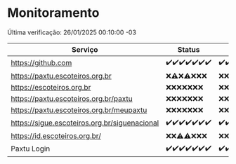 # Monitoramento

Última verificação: 26/01/2025 00:10:00 -03

|Serviço|Status|Últimas 24h|
|---|---|---|
|https://github.com|<span title="2025-01-19: OK=23">✔️</span><span title="2025-01-20: OK=23">✔️</span><span title="2025-01-21: OK=23">✔️</span><span title="2025-01-22: OK=23">✔️</span><span title="2025-01-23: OK=23">✔️</span><span title="2025-01-24: OK=23">✔️</span><span title="2025-01-25: OK=3">✔️</span>|<span title="25/01/2025 01:09:00 -03 : 200">✔️</span><span title="25/01/2025 02:07:00 -03 : 200">✔️</span><span title="25/01/2025 03:10:00 -03 : 200">✔️</span><span title="25/01/2025 04:07:00 -03 : 200">✔️</span><span title="25/01/2025 05:09:00 -03 : 200">✔️</span><span title="25/01/2025 06:08:00 -03 : 200">✔️</span><span title="25/01/2025 07:07:00 -03 : 200">✔️</span><span title="25/01/2025 08:06:00 -03 : 200">✔️</span><span title="25/01/2025 09:13:00 -03 : 200">✔️</span><span title="25/01/2025 10:10:00 -03 : 200">✔️</span><span title="25/01/2025 11:06:00 -03 : 200">✔️</span><span title="25/01/2025 12:06:00 -03 : 200">✔️</span><span title="25/01/2025 13:08:00 -03 : 200">✔️</span><span title="25/01/2025 14:06:00 -03 : 200">✔️</span><span title="25/01/2025 15:09:00 -03 : 200">✔️</span><span title="25/01/2025 16:04:00 -03 : 200">✔️</span><span title="25/01/2025 17:09:00 -03 : 200">✔️</span><span title="25/01/2025 18:06:00 -03 : 200">✔️</span><span title="25/01/2025 19:07:00 -03 : 200">✔️</span><span title="25/01/2025 20:07:00 -03 : 200">✔️</span><span title="25/01/2025 21:41:00 -03 : 200">✔️</span><span title="25/01/2025 23:09:00 -03 : 200">✔️</span><span title="26/01/2025 00:10:00 -03 : 200">✔️</span>|
|https://paxtu.escoteiros.org.br|<span title="2025-01-19: Falhas=23">❌</span><span title="2025-01-20: OK=1, Falhas=22">⚠️</span><span title="2025-01-21: Falhas=23">❌</span><span title="2025-01-22: OK=1, Falhas=22">⚠️</span><span title="2025-01-23: Falhas=23">❌</span><span title="2025-01-24: Falhas=23">❌</span><span title="2025-01-25: Falhas=3">❌</span>|<span title="25/01/2025 01:09:00 -03 : 403">❌</span><span title="25/01/2025 02:07:00 -03 : 403">❌</span><span title="25/01/2025 03:10:00 -03 : 403">❌</span><span title="25/01/2025 04:07:00 -03 : 403">❌</span><span title="25/01/2025 05:09:00 -03 : 403">❌</span><span title="25/01/2025 06:08:00 -03 : 403">❌</span><span title="25/01/2025 07:07:00 -03 : 403">❌</span><span title="25/01/2025 08:06:00 -03 : 403">❌</span><span title="25/01/2025 09:13:00 -03 : 403">❌</span><span title="25/01/2025 10:10:00 -03 : 403">❌</span><span title="25/01/2025 11:06:00 -03 : 403">❌</span><span title="25/01/2025 12:06:00 -03 : 403">❌</span><span title="25/01/2025 13:08:00 -03 : 403">❌</span><span title="25/01/2025 14:06:00 -03 : 403">❌</span><span title="25/01/2025 15:09:00 -03 : 403">❌</span><span title="25/01/2025 16:04:00 -03 : 403">❌</span><span title="25/01/2025 17:09:00 -03 : 403">❌</span><span title="25/01/2025 18:06:00 -03 : 403">❌</span><span title="25/01/2025 19:08:00 -03 : 403">❌</span><span title="25/01/2025 20:07:00 -03 : 403">❌</span><span title="25/01/2025 21:41:00 -03 : 403">❌</span><span title="25/01/2025 23:09:00 -03 : 403">❌</span><span title="26/01/2025 00:10:00 -03 : 403">❌</span>|
|https://escoteiros.org.br|<span title="2025-01-19: Falhas=23">❌</span><span title="2025-01-20: Falhas=23">❌</span><span title="2025-01-21: Falhas=23">❌</span><span title="2025-01-22: Falhas=23">❌</span><span title="2025-01-23: Falhas=23">❌</span><span title="2025-01-24: Falhas=23">❌</span><span title="2025-01-25: Falhas=3">❌</span>|<span title="25/01/2025 01:09:00 -03 : 403">❌</span><span title="25/01/2025 02:07:00 -03 : 403">❌</span><span title="25/01/2025 03:10:00 -03 : 403">❌</span><span title="25/01/2025 04:07:00 -03 : 403">❌</span><span title="25/01/2025 05:09:00 -03 : 403">❌</span><span title="25/01/2025 06:08:00 -03 : 403">❌</span><span title="25/01/2025 07:07:00 -03 : 403">❌</span><span title="25/01/2025 08:06:00 -03 : 403">❌</span><span title="25/01/2025 09:13:00 -03 : 403">❌</span><span title="25/01/2025 10:10:00 -03 : 403">❌</span><span title="25/01/2025 11:06:00 -03 : 403">❌</span><span title="25/01/2025 12:06:00 -03 : 403">❌</span><span title="25/01/2025 13:08:00 -03 : 403">❌</span><span title="25/01/2025 14:06:00 -03 : 403">❌</span><span title="25/01/2025 15:09:00 -03 : 403">❌</span><span title="25/01/2025 16:04:00 -03 : 403">❌</span><span title="25/01/2025 17:09:00 -03 : 403">❌</span><span title="25/01/2025 18:06:00 -03 : 403">❌</span><span title="25/01/2025 19:08:00 -03 : 403">❌</span><span title="25/01/2025 20:07:00 -03 : 403">❌</span><span title="25/01/2025 21:41:00 -03 : 403">❌</span><span title="25/01/2025 23:09:00 -03 : 403">❌</span><span title="26/01/2025 00:10:00 -03 : 403">❌</span>|
|https://paxtu.escoteiros.org.br/paxtu|<span title="2025-01-19: Falhas=23">❌</span><span title="2025-01-20: Falhas=23">❌</span><span title="2025-01-21: Falhas=23">❌</span><span title="2025-01-22: Falhas=23">❌</span><span title="2025-01-23: Falhas=23">❌</span><span title="2025-01-24: Falhas=23">❌</span><span title="2025-01-25: Falhas=3">❌</span>|<span title="25/01/2025 01:09:00 -03 : 403">❌</span><span title="25/01/2025 02:07:00 -03 : 403">❌</span><span title="25/01/2025 03:10:00 -03 : 403">❌</span><span title="25/01/2025 04:07:00 -03 : 403">❌</span><span title="25/01/2025 05:09:00 -03 : 403">❌</span><span title="25/01/2025 06:08:00 -03 : 403">❌</span><span title="25/01/2025 07:07:00 -03 : 403">❌</span><span title="25/01/2025 08:06:00 -03 : 403">❌</span><span title="25/01/2025 09:13:00 -03 : 403">❌</span><span title="25/01/2025 10:10:00 -03 : 403">❌</span><span title="25/01/2025 11:06:00 -03 : 403">❌</span><span title="25/01/2025 12:06:00 -03 : 403">❌</span><span title="25/01/2025 13:08:00 -03 : 403">❌</span><span title="25/01/2025 14:06:00 -03 : 403">❌</span><span title="25/01/2025 15:09:00 -03 : 403">❌</span><span title="25/01/2025 16:04:00 -03 : 403">❌</span><span title="25/01/2025 17:09:00 -03 : 403">❌</span><span title="25/01/2025 18:06:00 -03 : 403">❌</span><span title="25/01/2025 19:08:00 -03 : 403">❌</span><span title="25/01/2025 20:07:00 -03 : 403">❌</span><span title="25/01/2025 21:41:00 -03 : 403">❌</span><span title="25/01/2025 23:09:00 -03 : 403">❌</span><span title="26/01/2025 00:10:00 -03 : 403">❌</span>|
|https://paxtu.escoteiros.org.br/meupaxtu|<span title="2025-01-19: Falhas=23">❌</span><span title="2025-01-20: Falhas=23">❌</span><span title="2025-01-21: Falhas=23">❌</span><span title="2025-01-22: Falhas=23">❌</span><span title="2025-01-23: Falhas=23">❌</span><span title="2025-01-24: Falhas=23">❌</span><span title="2025-01-25: Falhas=3">❌</span>|<span title="25/01/2025 01:09:00 -03 : 403">❌</span><span title="25/01/2025 02:07:00 -03 : 403">❌</span><span title="25/01/2025 03:10:00 -03 : 403">❌</span><span title="25/01/2025 04:07:00 -03 : 403">❌</span><span title="25/01/2025 05:09:00 -03 : 403">❌</span><span title="25/01/2025 06:08:00 -03 : 403">❌</span><span title="25/01/2025 07:07:00 -03 : 403">❌</span><span title="25/01/2025 08:06:00 -03 : 403">❌</span><span title="25/01/2025 09:13:00 -03 : 403">❌</span><span title="25/01/2025 10:10:00 -03 : 403">❌</span><span title="25/01/2025 11:06:00 -03 : 403">❌</span><span title="25/01/2025 12:06:00 -03 : 403">❌</span><span title="25/01/2025 13:08:00 -03 : 403">❌</span><span title="25/01/2025 14:06:00 -03 : 403">❌</span><span title="25/01/2025 15:09:00 -03 : 403">❌</span><span title="25/01/2025 16:04:00 -03 : 403">❌</span><span title="25/01/2025 17:09:00 -03 : 403">❌</span><span title="25/01/2025 18:06:00 -03 : 403">❌</span><span title="25/01/2025 19:08:00 -03 : 403">❌</span><span title="25/01/2025 20:07:00 -03 : 403">❌</span><span title="25/01/2025 21:41:00 -03 : 403">❌</span><span title="25/01/2025 23:09:00 -03 : 403">❌</span><span title="26/01/2025 00:10:00 -03 : 403">❌</span>|
|https://sigue.escoteiros.org.br/siguenacional|<span title="2025-01-19: OK=23">✔️</span><span title="2025-01-20: OK=23">✔️</span><span title="2025-01-21: OK=23">✔️</span><span title="2025-01-22: OK=23">✔️</span><span title="2025-01-23: OK=23">✔️</span><span title="2025-01-24: OK=23">✔️</span><span title="2025-01-25: OK=3">✔️</span>|<span title="25/01/2025 01:09:00 -03 : 200">✔️</span><span title="25/01/2025 02:07:00 -03 : 200">✔️</span><span title="25/01/2025 03:10:00 -03 : 200">✔️</span><span title="25/01/2025 04:07:00 -03 : 200">✔️</span><span title="25/01/2025 05:09:00 -03 : 200">✔️</span><span title="25/01/2025 06:08:00 -03 : 200">✔️</span><span title="25/01/2025 07:07:00 -03 : 200">✔️</span><span title="25/01/2025 08:06:00 -03 : 200">✔️</span><span title="25/01/2025 09:13:00 -03 : 200">✔️</span><span title="25/01/2025 10:10:00 -03 : 200">✔️</span><span title="25/01/2025 11:06:00 -03 : 200">✔️</span><span title="25/01/2025 12:06:00 -03 : 200">✔️</span><span title="25/01/2025 13:08:00 -03 : 200">✔️</span><span title="25/01/2025 14:06:00 -03 : 200">✔️</span><span title="25/01/2025 15:09:00 -03 : 200">✔️</span><span title="25/01/2025 16:04:00 -03 : 200">✔️</span><span title="25/01/2025 17:09:00 -03 : 200">✔️</span><span title="25/01/2025 18:06:00 -03 : 200">✔️</span><span title="25/01/2025 19:08:00 -03 : 200">✔️</span><span title="25/01/2025 20:07:00 -03 : 200">✔️</span><span title="25/01/2025 21:41:00 -03 : 200">✔️</span><span title="25/01/2025 23:09:00 -03 : 200">✔️</span><span title="26/01/2025 00:10:00 -03 : 200">✔️</span>|
|https://id.escoteiros.org.br/|<span title="2025-01-19: Falhas=23">❌</span><span title="2025-01-20: Falhas=23">❌</span><span title="2025-01-21: OK=1, Falhas=22">⚠️</span><span title="2025-01-22: OK=2, Falhas=21">⚠️</span><span title="2025-01-23: Falhas=23">❌</span><span title="2025-01-24: Falhas=23">❌</span><span title="2025-01-25: Falhas=3">❌</span>|<span title="25/01/2025 01:09:00 -03 : 403">❌</span><span title="25/01/2025 02:07:00 -03 : 403">❌</span><span title="25/01/2025 03:10:00 -03 : 403">❌</span><span title="25/01/2025 04:07:00 -03 : 403">❌</span><span title="25/01/2025 05:09:00 -03 : 403">❌</span><span title="25/01/2025 06:08:00 -03 : 403">❌</span><span title="25/01/2025 07:07:00 -03 : 403">❌</span><span title="25/01/2025 08:06:00 -03 : 403">❌</span><span title="25/01/2025 09:13:00 -03 : 403">❌</span><span title="25/01/2025 10:10:00 -03 : 403">❌</span><span title="25/01/2025 11:06:00 -03 : 403">❌</span><span title="25/01/2025 12:06:00 -03 : 403">❌</span><span title="25/01/2025 13:08:00 -03 : 403">❌</span><span title="25/01/2025 14:06:00 -03 : 403">❌</span><span title="25/01/2025 15:09:00 -03 : 403">❌</span><span title="25/01/2025 16:04:00 -03 : 403">❌</span><span title="25/01/2025 17:09:00 -03 : 403">❌</span><span title="25/01/2025 18:06:00 -03 : 403">❌</span><span title="25/01/2025 19:08:00 -03 : 403">❌</span><span title="25/01/2025 20:07:00 -03 : 403">❌</span><span title="25/01/2025 21:41:00 -03 : 403">❌</span><span title="25/01/2025 23:09:00 -03 : 403">❌</span><span title="26/01/2025 00:10:00 -03 : 403">❌</span>|
|Paxtu Login|<span title="2025-01-19: OK=23">✔️</span><span title="2025-01-20: OK=23">✔️</span><span title="2025-01-21: OK=23">✔️</span><span title="2025-01-22: OK=23">✔️</span><span title="2025-01-23: OK=23">✔️</span><span title="2025-01-24: OK=23">✔️</span><span title="2025-01-25: OK=3">✔️</span>|<span title="25/01/2025 01:09:00 -03 : 200">✔️</span><span title="25/01/2025 02:07:00 -03 : 200">✔️</span><span title="25/01/2025 03:10:00 -03 : 200">✔️</span><span title="25/01/2025 04:07:00 -03 : 200">✔️</span><span title="25/01/2025 05:09:00 -03 : 200">✔️</span><span title="25/01/2025 06:08:00 -03 : 200">✔️</span><span title="25/01/2025 07:07:00 -03 : 200">✔️</span><span title="25/01/2025 08:06:00 -03 : 200">✔️</span><span title="25/01/2025 09:13:00 -03 : 200">✔️</span><span title="25/01/2025 10:10:00 -03 : 200">✔️</span><span title="25/01/2025 11:06:00 -03 : 200">✔️</span><span title="25/01/2025 12:06:00 -03 : 200">✔️</span><span title="25/01/2025 13:08:00 -03 : 200">✔️</span><span title="25/01/2025 14:06:00 -03 : 200">✔️</span><span title="25/01/2025 15:09:00 -03 : 200">✔️</span><span title="25/01/2025 16:04:00 -03 : 200">✔️</span><span title="25/01/2025 17:09:00 -03 : 200">✔️</span><span title="25/01/2025 18:06:00 -03 : 200">✔️</span><span title="25/01/2025 19:08:00 -03 : 200">✔️</span><span title="25/01/2025 20:07:00 -03 : 200">✔️</span><span title="25/01/2025 21:41:00 -03 : 200">✔️</span><span title="25/01/2025 23:09:00 -03 : 200">✔️</span><span title="26/01/2025 00:10:00 -03 : 200">✔️</span>|
